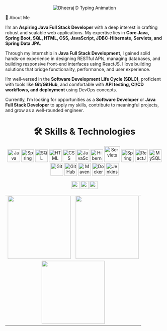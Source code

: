 <p align="center"> <img src="https://readme-typing-svg.herokuapp.com?font=JetBrains+Mono&size=22&duration=2500&pause=700&color=00C896&center=true&vCenter=true&width=750&lines=👨‍💻+Hi%2C+I'm+Dheeraj+D+%7C+Java+Full+Stack+Developer;☕+Crafting+Clean+Code+with+Core+Java+%26+Spring+Boot;🚀+Building+Scalable+APIs+%26+Modern+Web+Apps;🌱+Learning+DevOps+and+Cloud+Deployments;💬+Let’s+Innovate+and+Code+Something+Awesome!" alt="Dheeraj D Typing Animation" /> </p>
🌟 About Me
<p> I’m an <strong>Aspiring Java Full Stack Developer</strong> with a deep interest in crafting robust and scalable web applications. My expertise lies in <strong>Core Java, Spring Boot, SQL, HTML, CSS, JavaScript, JDBC-Hibernate, Servlets, and Spring Data JPA</strong>. </p> <p> Through my internship in <strong>Java Full Stack Development</strong>, I gained solid hands-on experience in designing RESTful APIs, managing databases, and building responsive front-end interfaces using ReactJS. I love building solutions that bridge functionality, performance, and user experience. </p> <p> I’m well-versed in the <strong>Software Development Life Cycle (SDLC)</strong>, proficient with tools like <strong>Git/GitHub</strong>, and comfortable with <strong>API testing, CI/CD workflows, and deployment</strong> using DevOps concepts. </p> <p> Currently, I’m looking for opportunities as a <strong>Software Developer</strong> or <strong>Java Full Stack Developer</strong> to apply my skills, contribute to meaningful projects, and grow as a well-rounded engineer. </p>
<h1 align="center">🛠️ Skills & Technologies</h1> <p align="center"> <img src="https://cdn-icons-png.flaticon.com/512/226/226777.png" alt="Java" width="40"/> <img src="https://miro.medium.com/v2/resize:fit:1100/format:webp/1*8U_1vMA4v6Zb2IATt3X03A.png" alt="Spring Boot" width="40"/> <img src="https://upload.wikimedia.org/wikipedia/commons/8/87/Sql_data_base_with_logo.png" alt="SQL" width="40"/> <img src="https://cdn-icons-png.flaticon.com/512/174/174854.png" alt="HTML" width="40"/> <img src="https://cdn-icons-png.flaticon.com/512/732/732190.png" alt="CSS" width="40"/> <img src="https://cdn-icons-png.flaticon.com/512/5968/5968292.png" alt="JavaScript" width="40"/> <img src="https://upload.wikimedia.org/wikipedia/commons/2/22/Hibernate_logo_a.png" alt="Hibernate" width="40"/> <img src="https://upload.wikimedia.org/wikipedia/commons/7/7e/Apache_Tomcat_logo.svg" alt="Servlets" width="50"/> <img src="https://cdn.worldvectorlogo.com/logos/fastapi.svg" alt="Spring Data JPA" width="40"/> <img src="https://cdn.jsdelivr.net/gh/devicons/devicon/icons/react/react-original.svg" alt="ReactJS" width="40"/> <img src="https://cdn-icons-png.flaticon.com/512/919/919836.png" alt="MySQL" width="40"/> <img src="https://cdn-icons-png.flaticon.com/512/919/919847.png" alt="Git" width="40"/> <img src="https://cdn-icons-png.flaticon.com/512/25/25231.png" alt="GitHub" width="40"/> <img src="https://cdn-icons-png.flaticon.com/512/6132/6132222.png" alt="Maven" width="40"/> <img src="https://cdn-icons-png.flaticon.com/512/919/919853.png" alt="Docker" width="40"/> <img src="https://upload.wikimedia.org/wikipedia/commons/e/e9/Jenkins_logo.svg" alt="Jenkins" width="40"/> </p>
<p align="center"> <img src="https://komarev.com/ghpvc/?username=dheerajd&style=flat-square&color=blue" height="25"/> <img src="https://img.shields.io/github/followers/dheerajd?label=Followers&style=flat-square&color=brightgreen" height="25"/> <img src="https://img.shields.io/github/stars/dheerajd?label=Stars&style=flat-square&color=yellow" height="25"/> </p> <table align="center"> <tr> <td><img src="https://github-readme-stats.vercel.app/api?username=dheerajd&show_icons=true&theme=radical" height="200"/></td> <td><img src="https://github-readme-streak-stats.herokuapp.com/?user=dheerajd&theme=radical" height="200"/></td> </tr> <tr> <td colspan="2" align="center"> <img src="https://github-readme-stats.vercel.app/api/top-langs/?username=dheerajd&layout=compact&theme=radical" height="200"/> </td> </tr> </table>
